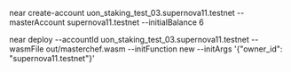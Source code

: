 near create-account uon_staking_test_03.supernova11.testnet --masterAccount supernova11.testnet --initialBalance 6


near deploy --accountId uon_staking_test_03.supernova11.testnet --wasmFile out/masterchef.wasm --initFunction new --initArgs '{"owner_id": "supernova11.testnet"}'

